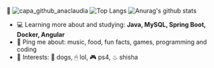 👋
![capa_github_anaclaudia](https://hackernoon.com/images/f2px36fy.gif)
![Top Langs](https://github-readme-stats.vercel.app/api/top-langs/?username=AnaClaudiaOT&layout=compact&theme=tokyonight)
![Anurag's github stats](https://github-readme-stats.vercel.app/api?username=AnaClaudiaOT&show_icons=truea&layout=compact&theme=tokyonight)



- 💻 Learning more about and studying: **Java, MySQL, Spring Boot, Docker, Angular**
- 💬 Ping me about: music, food, fun facts, games, programming and coding
- 💜 Interests: 🐶 dogs, 🖱 lol, 🎮 ps4, ♨ shisha




<!--
**AnaClaudiaOT/AnaClaudiaOT** is a ✨ _special_ ✨ repository because its `README.md` (this file) appears on your GitHub profile.

Here are some ideas to get you started:

- 🔭 I’m currently working on ...
- 🌱 I’m currently learning ...
- 👯 I’m looking to collaborate on ...
- 🤔 I’m looking for help with ...
- 💬 Ask me about ...
- 📫 How to reach me: ...
- 😄 Pronouns: ...
- ⚡ Fun fact: ...
-->
